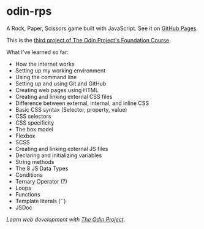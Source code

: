 # odin-rps

A Rock, Paper, Scissors game built with JavaScript. See it on [GitHub Pages](https://lfidelino.github.io/odin-rps/).

This is the [third project of The Odin Project's Foundation Course](https://www.theodinproject.com/lessons/foundations-rock-paper-scissors).

What I've learned so far:

- How the internet works
- Setting up my working environment
- Using the command line
- Setting up and using Git and GitHub
- Creating web pages using HTML
- Creating and linking external CSS files
- Difference between external, internal, and inline CSS
- Basic CSS syntax (Selector, property, value)
- CSS selectors
- CSS specificity
- The box model
- Flexbox
- SCSS
- Creating and linking external JS files
- Declaring and initializing variables
- String methods
- The 8 JS Data Types
- Conditions
- Ternary Operator (?)
- Loops
- Functions
- Template literals (``)
- JSDoc

_Learn web development with [The Odin Project](https://www.theodinproject.com)._

